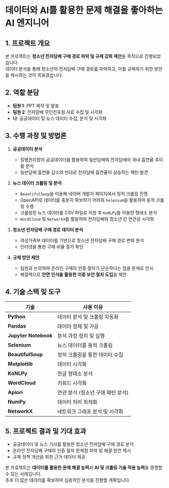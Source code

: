 # 데이터와 AI를 활용한 문제 해결을 좋아하는 AI 엔지니어

## 1. 프로젝트 개요
본 프로젝트는 **청소년 전자담배 구매 경로 파악 및 규제 강화 제안**을 목적으로 진행되었습니다.  
데이터 분석을 통해 청소년의 전자담배 구매 경로를 파악하고, 이를 규제하기 위한 방안을 제시하는 것이 목표였습니다.

## 2. 역할 분담
- **팀원 1**: PPT 제작 및 발표  
- **팀원 2**: 전자담배 무인전포점 자료 수집 및 시각화  
- **나**: 공공데이터 및 뉴스 데이터 수집, 분석 및 시각화  

## 3. 수행 과정 및 방법론
1. **공공데이터 분석**  
   - 질병관리청의 공공데이터를 활용하여 일반담배와 전자담배의 국내 흡연율 추이를 분석  
   - 일반담배 흡연율 감소와 반대로 전자담배 흡연율이 상승하는 패턴 발견  

2. **뉴스 데이터 크롤링 및 분석**  
   - `BeautifulSoup`을 이용해 네이버 개발자 페이지에서 정적 크롤링 진행  
   - OpenAPI로 데이터를 충분히 확보하기 어려워 `Selenium`을 활용하여 동적 크롤링 수행  
   - 크롤링한 뉴스 데이터를 CSV 파일로 저장 후 `KoNLPy`를 이용한 형태소 분석  
   - `WordCloud` 및 `NetworkX`를 활용하여 전자담배와 청소년 간 연관성 시각화  

3. **청소년 전자담배 구매 경로 데이터 분석**  
   - 여성가족부 데이터를 기반으로 청소년 전자담배 구매 경로 변화 분석  
   - 인터넷을 통한 구매 비율 증가 확인  

4. **규제 방안 제안**  
   - 팀원과 논의하여 온라인 구매의 인증 절차가 단순하다는 점을 문제로 인식  
   - 해결책으로 **안면 인식을 활용한 이중 보안 절차 도입**을 제안  

## 4. 기술 스택 및 도구
| 기술 | 사용 이유 |
|------|---------|
| **Python** | 데이터 분석 및 크롤링 자동화 |
| **Pandas** | 데이터 정제 및 가공 |
| **Jupyter Notebook** | 분석 과정 정리 및 실행 |
| **Selenium** | 뉴스 데이터를 동적 크롤링 |
| **BeautifulSoup** | 정적 크롤링을 통한 데이터 수집 |
| **Matplotlib** | 데이터 시각화 |
| **KoNLPy** | 한글 형태소 분석 |
| **WordCloud** | 키워드 시각화 |
| **Apiori** | 연관 분석 (청소년 구매 패턴 분석) |
| **NumPy** | 데이터 처리 최적화 |
| **NetworkX** | 네트워크 그래프 분석 및 시각화 |

## 5. 프로젝트 결과 및 기대 효과
- 공공데이터 및 뉴스 기사를 활용한 청소년 전자담배 구매 경로 분석  
- 온라인 전자담배 구매의 인증 절차 문제점 파악 및 해결 방안 제시  
- 규제 정책 개선을 위한 근거 데이터 제공  

본 프로젝트는 **데이터를 활용한 문제 해결 능력**과 **AI 및 크롤링 기술 적용 능력**을 증명할 수 있는 사례입니다.  
추후 더 많은 데이터를 확보하여 심층적인 분석을 진행할 계획입니다.
